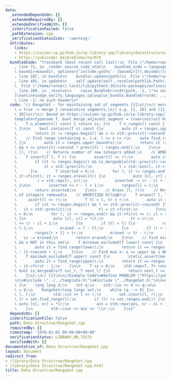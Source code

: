 ```yaml
---
data:
  _extendedDependsOn: []
  _extendedRequiredBy: []
  _extendedVerifiedWith: []
  _isVerificationFailed: false
  _pathExtension: cpp
  _verificationStatusIcon: ':warning:'
  attributes:
    links:
    - https://suisen-cp.github.io/cp-library-cpp/library/datastructure/util/range_set.hpp
    - https://yukicoder.me/problems/no/674
  bundledCode: "Traceback (most recent call last):\n  File \"/home/runner/.local/lib/python3.10/site-packages/onlinejudge_verify/documentation/build.py\"\
    , line 71, in _render_source_code_stat\n    bundled_code = language.bundle(stat.path,\
    \ basedir=basedir, options={'include_paths': [basedir]}).decode()\n  File \"/home/runner/.local/lib/python3.10/site-packages/onlinejudge_verify/languages/cplusplus.py\"\
    , line 187, in bundle\n    bundler.update(path)\n  File \"/home/runner/.local/lib/python3.10/site-packages/onlinejudge_verify/languages/cplusplus_bundle.py\"\
    , line 401, in update\n    self.update(self._resolve(pathlib.Path(included), included_from=path))\n\
    \  File \"/home/runner/.local/lib/python3.10/site-packages/onlinejudge_verify/languages/cplusplus_bundle.py\"\
    , line 260, in _resolve\n    raise BundleErrorAt(path, -1, \"no such header\"\
    )\nonlinejudge_verify.languages.cplusplus_bundle.BundleErrorAt: ../../template.h:\
    \ line -1: no such header\n"
  code: "// RangeSet - for maintaining set of segments {{{\n//\n// merge_adjacent_segment\
    \ = true -> merge 2 consecutive segments,\n// e.g. [1, 10] and [11, 20] --> [1,\
    \ 20]\n//\n// Based on https://suisen-cp.github.io/cp-library-cpp/library/datastructure/util/range_set.hpp\n\
    template<typename T, bool merge_adjacent_segment = true>\nstruct RangeSet {\n\
    \    T n_elements() const { return sz; }\n    T n_ranges() const { return ranges.size();\
    \ }\n\n    bool contains(T x) const {\n        auto it = ranges.upper_bound(x);\n\
    \        return it != ranges.begin() && x <= std::prev(it)->second;\n    }\n\n\
    \    // Find range containing x, i.e. l <= x <= r\n    auto find_range(T x) const\
    \ {\n        auto it = ranges.upper_bound(x);\n        return it != ranges.begin()\
    \ && x <= prev(it)->second ? prev(it) : ranges.end();\n    }\n\n    // Insert\
    \ [l, r]\n    // Returns number of new integers added.\n    // AMORTIZED O(logN)\n\
    \    T insert(T l, T r) {\n        assert(l <= r);\n        auto it = ranges.upper_bound(l);\n\
    \        if (it != ranges.begin() && is_mergeable(std::prev(it)->second, l)) {\n\
    \            it = std::prev(it);\n            l = std::min(l, it->first);\n  \
    \      }\n        T inserted = 0;\n        for (; it != ranges.end() && is_mergeable(r,\
    \ it->first); it = ranges.erase(it)) {\n            auto [cl, cr] = *it;\n   \
    \         r = std::max(r, cr);\n            inserted -= cr - cl + 1;\n       \
    \ }\n\n        inserted += r - l + 1;\n        ranges[l] = r;\n        sz += inserted;\n\
    \        return inserted;\n    }\n\n    // Erase [l, r]\n    // Returns number\
    \ of integers removed\n    // AMORTIZED O(logN)\n    T erase(T l, T r) {\n   \
    \     assert(l <= r);\n        T tl = l, tr = r;\n        auto it = ranges.upper_bound(l);\n\
    \        if (it != ranges.begin() && l <= std::prev(it)->second) {\n         \
    \   it = std::prev(it);\n            tl = it->first;\n        }\n\n        T erased\
    \ = 0;\n        for (; it != ranges.end() && it->first <= r; it = ranges.erase(it))\
    \ {\n            auto [cl, cr] = *it;\n            tr = cr;\n            erased\
    \ += cr - cl + 1;\n        }\n        if (tl < l) {\n            ranges[tl] =\
    \ l-1;\n            erased -= l - tl;\n        }\n        if (r < tr) {\n    \
    \        ranges[r + 1] = tr;\n            erased -= tr - r;\n        }\n     \
    \   sz -= erased;\n        return erased;\n    }\n\n    // Find min x: x >= lower\
    \ && x NOT in this set\n    T minimum_excluded(T lower) const {\n        static_assert(merge_adjacent_segment);\n\
    \        auto it = find_range(lower);\n        return it == ranges.end() ? lower\
    \ : it->second + 1;\n    }\n\n    // Find max x: x <= upper && x NOT in this set\n\
    \    T maximum_excluded(T upper) const {\n        static_assert(merge_adjacent_segment);\n\
    \        auto it = find_range(upper);\n        return it == ranges.end() ? upper\
    \ : it->first - 1;\n    }\n\n    T sz = 0;\n    std::map<T, T> ranges;\n\n   \
    \ bool is_mergeable(T cur_r, T next_l) {\n        return next_l <= cur_r + merge_adjacent_segment;\n\
    \    }\n};\n// }}}\n\n//Example Code\n#define PROBLEM \"https://yukicoder.me/problems/no/674\"\
    \n\n#include \"../../template.h\"\n#include \"../RangeSet.h\"\n\nvoid solve()\
    \ {\n    long long d;\n    int q;\n    std::cin >> d >> q;\n\n    long long ans\
    \ = 0;\n    RangeSet<long long> set;\n    while (q --> 0) {\n        long long\
    \ l, r;\n        std::cin >> l >> r;\n        set.insert(l, r);\n        auto\
    \ lr = set.find_range(l);\n        if (lr != set.ranges.end()) {\n           \
    \ auto [nl, nr] = *lr;\n            ans = std::max(ans, nr - nl + 1LL);\n    \
    \    }\n        std::cout << ans << '\\n';\n    }\n}"
  dependsOn: []
  isVerificationFile: false
  path: Data Structrue/RangeSet.cpp
  requiredBy: []
  timestamp: '1970-01-01 00:00:00+00:00'
  verificationStatus: LIBRARY_NO_TESTS
  verifiedWith: []
documentation_of: Data Structrue/RangeSet.cpp
layout: document
redirect_from:
- /library/Data Structrue/RangeSet.cpp
- /library/Data Structrue/RangeSet.cpp.html
title: Data Structrue/RangeSet.cpp
---
```

